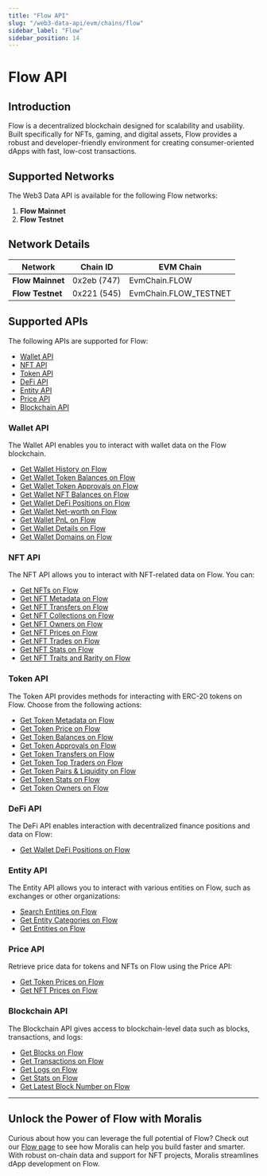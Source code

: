 ```yaml
---
title: "Flow API"
slug: "/web3-data-api/evm/chains/flow"
sidebar_label: "Flow"
sidebar_position: 14
---
```


# Flow API

## Introduction

Flow is a decentralized blockchain designed for scalability and usability. Built specifically for NFTs, gaming, and digital assets, Flow provides a robust and developer-friendly environment for creating consumer-oriented dApps with fast, low-cost transactions.

## Supported Networks

The Web3 Data API is available for the following Flow networks:

1. **Flow Mainnet**
2. **Flow Testnet**

## Network Details

| Network          | Chain ID    | EVM Chain             |
| ---------------- | ----------- | --------------------- |
| **Flow Mainnet** | 0x2eb (747) | EvmChain.FLOW         |
| **Flow Testnet** | 0x221 (545) | EvmChain.FLOW_TESTNET |

## Supported APIs

The following APIs are supported for Flow:

- [Wallet API](/web3-data-api/evm/reference#wallet-api)
- [NFT API](/web3-data-api/evm/reference#nft-api)
- [Token API](/web3-data-api/evm/reference#token-api)
- [DeFi API](/web3-data-api/evm/reference#defi-api)
- [Entity API](/web3-data-api/evm/reference#entity-api)
- [Price API](/web3-data-api/evm/reference#price-api)
- [Blockchain API](/web3-data-api/evm/reference#blockchain-api)

### Wallet API

The Wallet API enables you to interact with wallet data on the Flow blockchain.

- [Get Wallet History on Flow](/web3-data-api/evm/reference#get-wallet-history)
- [Get Wallet Token Balances on Flow](/web3-data-api/evm/reference#get-wallet-token-balances)
- [Get Wallet Token Approvals on Flow](/web3-data-api/evm/reference#get-wallet-token-approvals)
- [Get Wallet NFT Balances on Flow](/web3-data-api/evm/reference#get-wallet-nfts)
- [Get Wallet DeFi Positions on Flow](/web3-data-api/evm/reference#get-wallet-defi-positions)
- [Get Wallet Net-worth on Flow](/web3-data-api/evm/reference#get-wallet-net-worth)
- [Get Wallet PnL on Flow](/web3-data-api/evm/reference#get-wallet-pnl)
- [Get Wallet Details on Flow](/web3-data-api/evm/reference#get-wallet-details)
- [Get Wallet Domains on Flow](/web3-data-api/evm/reference#get-wallet-domains)

### NFT API

The NFT API allows you to interact with NFT-related data on Flow. You can:

- [Get NFTs on Flow](/web3-data-api/evm/reference#get-nfts)
- [Get NFT Metadata on Flow](/web3-data-api/evm/reference#get-nft-metadata)
- [Get NFT Transfers on Flow](/web3-data-api/evm/reference#get-nft-transfers)
- [Get NFT Collections on Flow](/web3-data-api/evm/reference#get-nft-collections)
- [Get NFT Owners on Flow](/web3-data-api/evm/reference#get-nft-owners)
- [Get NFT Prices on Flow](/web3-data-api/evm/reference#get-nft-prices)
- [Get NFT Trades on Flow](/web3-data-api/evm/reference#get-nft-trades)
- [Get NFT Stats on Flow](/web3-data-api/evm/reference#get-nft-stats)
- [Get NFT Traits and Rarity on Flow](/web3-data-api/evm/reference#get-nft-traits-and-rarity)

### Token API

The Token API provides methods for interacting with ERC-20 tokens on Flow. Choose from the following actions:

- [Get Token Metadata on Flow](/web3-data-api/evm/reference#get-token-metadata)
- [Get Token Price on Flow](/web3-data-api/evm/reference#get-token-price)
- [Get Token Balances on Flow](/web3-data-api/evm/reference#get-token-balances)
- [Get Token Approvals on Flow](/web3-data-api/evm/reference#get-token-approvals)
- [Get Token Transfers on Flow](/web3-data-api/evm/reference#get-token-transfers)
- [Get Token Top Traders on Flow](/web3-data-api/evm/reference#get-token-top-traders)
- [Get Token Pairs & Liquidity on Flow](/web3-data-api/evm/reference#get-token-pairs--liquidity)
- [Get Token Stats on Flow](/web3-data-api/evm/reference#get-token-stats)
- [Get Token Owners on Flow](/web3-data-api/evm/reference#get-token-owners)

### DeFi API

The DeFi API enables interaction with decentralized finance positions and data on Flow:

- [Get Wallet DeFi Positions on Flow](/web3-data-api/evm/reference#get-wallet-defi-positions)

### Entity API

The Entity API allows you to interact with various entities on Flow, such as exchanges or other organizations:

- [Search Entities on Flow](/web3-data-api/evm/reference#search-entities)
- [Get Entity Categories on Flow](/web3-data-api/evm/reference#get-entity-categories)
- [Get Entities on Flow](/web3-data-api/evm/reference#get-entities)

### Price API

Retrieve price data for tokens and NFTs on Flow using the Price API:

- [Get Token Prices on Flow](/web3-data-api/evm/reference#get-token-prices)
- [Get NFT Prices on Flow](/web3-data-api/evm/reference#get-nft-prices)

### Blockchain API

The Blockchain API gives access to blockchain-level data such as blocks, transactions, and logs:

- [Get Blocks on Flow](/web3-data-api/evm/reference#get-blocks)
- [Get Transactions on Flow](/web3-data-api/evm/reference#get-transactions)
- [Get Logs on Flow](/web3-data-api/evm/reference#get-logs)
- [Get Stats on Flow](/web3-data-api/evm/reference#get-stats)
- [Get Latest Block Number on Flow](/web3-data-api/evm/reference#get-latest-block-number)

---

## Unlock the Power of Flow with Moralis

Curious about how you can leverage the full potential of Flow? Check out our [Flow page](https://developers.moralis.com/chains/flow/) to see how Moralis can help you build faster and smarter. With robust on-chain data and support for NFT projects, Moralis streamlines dApp development on Flow.
